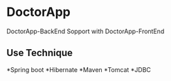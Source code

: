 # DoctorApp
DoctorApp-BackEnd Sopport with DoctorApp-FrontEnd

## Use Technique
*Spring boot
*Hibernate
*Maven
*Tomcat
*JDBC
